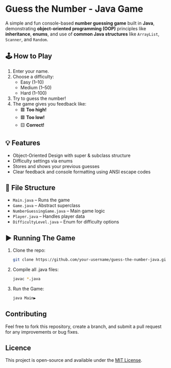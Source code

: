 # Guess the Number - Java Game

A simple and fun console-based **number guessing game** built in **Java**, demonstrating **object-oriented programming (OOP)** principles like **inheritance**, **enums**, and use of **common Java structures** like `ArrayList`, `Scanner`, and `Random`.

## 🕹️ How to Play

1. Enter your name.
2. Choose a difficulty:
   - Easy (1–10)
   - Medium (1–50)
   - Hard (1–100)
3. Try to guess the number!
4. The game gives you feedback like:
   - 🟥 **Too high!**
   - 🟩 **Too low!**
   - 🟨 **Correct!**

## 💡 Features

- Object-Oriented Design with super & subclass structure
- Difficulty settings via enums
- Stores and shows your previous guesses
- Clear feedback and console formatting using ANSI escape codes

## 📂 File Structure

- `Main.java` – Runs the game
- `Game.java` – Abstract superclass
- `NumberGuessingGame.java` – Main game logic
- `Player.java` – Handles player data
- `DifficultyLevel.java` – Enum for difficulty options

## ▶️ Running The Game 

1. Clone the repo:
   ```bash
   git clone https://github.com/your-username/guess-the-number-java.git
2. Compile all .java files:
   ```bash
   javac *.java
3. Run the Game:
   ```bash
   java Main▶
   
## Contributing
Feel free to fork this repository, create a branch, and submit a pull request for any improvements or bug fixes.

## Licence
This project is open-source and available under the [MIT License](https://opensource.org/licenses/MIT).
   
